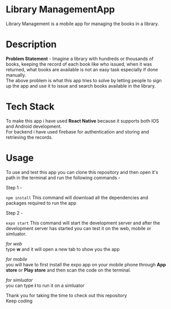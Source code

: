 # Library ManagementApp
Library Management is a mobile app for managing the books in a library.  

# Description
**Problem Statement** - Imagine a library with hundreds or thousands of books, keeping the record of each book like who issued, when it was returned, what books are available is not an easy task especially if done manually.  
The above problem is what this app tries to solve by letting people to sign up the app and use it to issue and search books available in the library.

# Tech Stack
To make this app i have used **React Native** because it supports both IOS and Android development.  
For backend i have used firebase for authentication and storing and retrieving the records.  

# Usage
To use and test this app you can clone this repository and then open it's path in the terminal 
and run the following commands -   

Step 1 -  

```npm install```
This command will download all the dependencies and packages required to run the app

Step 2 -  

```expo start```
This command will start the development server and after the development server has started you can test it on the web, mobile or simluator.  

*for web*  
type **w** and it will open a new tab to show you the app  

*for mobile*  
you will have to first install the expo app on your mobile phone through **App store** or **Play store** and then scan the code on the terminal.

*for simluator*  
you can type **i** to run it on a simluator

Thank you for taking the time to check out this repository  
Keep coding

